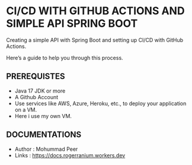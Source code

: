 # CI/CD WITH GITHUB ACTIONS AND SIMPLE API SPRING BOOT
Creating a simple API with Spring Boot and setting up CI/CD with GitHub Actions.

Here’s a guide to help you through this process.
 
## PREREQUISTES

 - Java 17 JDK or more
 - A Github Account
 - Use services like AWS, Azure, Heroku, etc., to deploy your application on a VM.
 - Here i use my own VM.
 
## DOCUMENTATIONS

 - Author : Mohummad Peer
 - Links : https://docs.rogerranium.workers.dev
